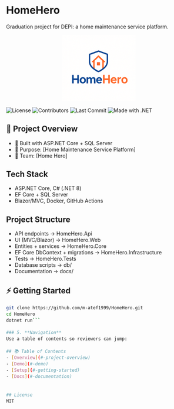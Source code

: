 # HomeHero

Graduation project for DEPI: a home maintenance service platform.

<p align="center">
  <img src="docs/HomeHero_Logo1.png" alt="Project Logo" width="200"/>
</p>

![License](https://img.shields.io/github/license/m-atef1999/HomeHero)
![Contributors](https://img.shields.io/github/contributors/m-atef1999/HomeHero)
![Last Commit](https://img.shields.io/github/last-commit/m-atef1999/HomeHero)
![Made with .NET](https://img.shields.io/badge/Made%20with-.NET-blue)

## 📌 Project Overview
- 🔧 Built with ASP.NET Core + SQL Server
- 🎯 Purpose: [Home Maintenance Service Platform]
- 👥 Team: [Home Hero]
  
## Tech Stack
- ASP.NET Core, C# (.NET 8)
- EF Core + SQL Server
- Blazor/MVC, Docker, GitHub Actions
  
## Project Structure
- API endpoints → HomeHero.Api
- UI (MVC/Blazor) → HomeHero.Web
- Entities + services → HomeHero.Core
- EF Core DbContext + migrations → HomeHero.Infrastructure
- Tests → HomeHero.Tests
- Database scripts → db/
- Documentation → docs/

## ⚡ Getting Started
```bash
git clone https://github.com/m-atef1999/HomeHero.git
cd HomeHero
dotnet run```

### 5. **Navigation**
Use a table of contents so reviewers can jump:

## 📚 Table of Contents
- [Overview](#-project-overview)
- [Demo](#-demo)
- [Setup](#-getting-started)
- [Docs](#-documentation)


## License
MIT
